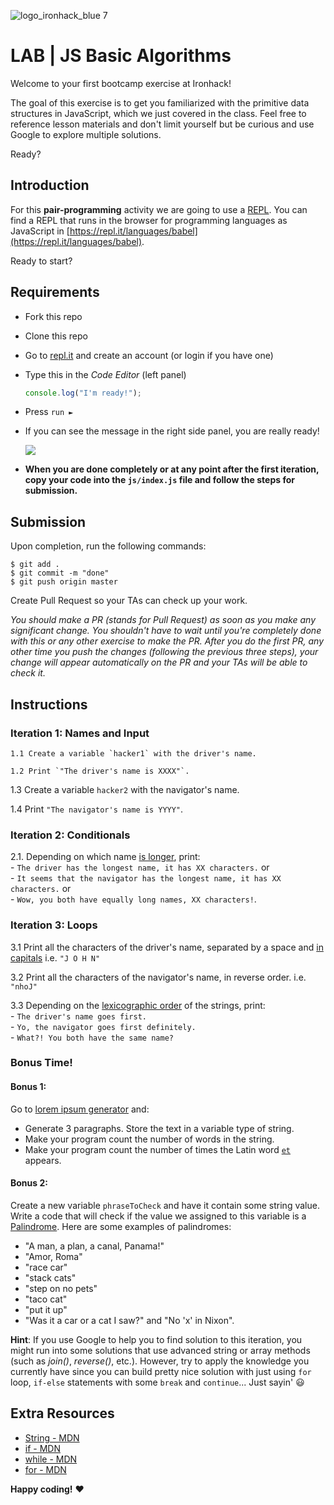 ![logo_ironhack_blue 7](https://user-images.githubusercontent.com/23629340/40541063-a07a0a8a-601a-11e8-91b5-2f13e4e6b441.png)

# LAB | JS Basic Algorithms

Welcome to your first bootcamp exercise at Ironhack!

The goal of this exercise is to get you familiarized with the primitive data structures in JavaScript, which we just covered in the class. Feel free to reference lesson materials and don't limit yourself but be curious and use Google to explore multiple solutions.

Ready?

## Introduction

For this **pair-programming** activity we are going to use a [REPL](https://en.wikipedia.org/wiki/Read%E2%80%93eval%E2%80%93print_loop). You can find a REPL that runs in the browser for programming languages as JavaScript in [https://repl.it/languages/babel](https://repl.it/languages/babel).

Ready to start?

## Requirements

- Fork this repo
- Clone this repo
- Go to [repl.it](https://repl.it/languages/nodejs) and create an account (or login if you have one)
- Type this in the _Code Editor_ (left panel)

  ```javascript
  console.log("I'm ready!");
  ```

- Press `run ►`
- If you can see the message in the right side panel, you are really ready!

  <!-- ![](https://i.imgur.com/4TQislb.png) -->

  ![](https://s3-eu-west-1.amazonaws.com/ih-materials/uploads/upload_17f095b9bb4fa4bd1bee1c017c043327.png)

- **When you are done completely or at any point after the first iteration, copy your code into the `js/index.js` file and follow the steps for submission.**

## Submission

Upon completion, run the following commands:

```
$ git add .
$ git commit -m "done"
$ git push origin master
```

Create Pull Request so your TAs can check up your work.

_You should make a PR (stands for Pull Request) as soon as you make any significant change. You shouldn't have to wait until you're completely done with this or any other exercise to make the PR. After you do the first PR, any other time you push the changes (following the previous three steps), your change will appear automatically on the PR and your TAs will be able to check it._

<!-- ## Submission -->

<!-- When you are done and you have checked that everything works fine, click on the **Share** button and copy the link from the *Share Link* field. Send this link to your TAs so they can check up your work.
![](https://s3-eu-west-1.amazonaws.com/ih-materials/uploads/upload_b2aa98f91affe5d4c5f12f216b069184.png) -->

## Instructions

### Iteration 1: Names and Input

    1.1 Create a variable `hacker1` with the driver's name.

    1.2 Print `"The driver's name is XXXX"`.

1.3 Create a variable `hacker2` with the navigator's name.

1.4 Print `"The navigator's name is YYYY"`.

### Iteration 2: Conditionals

2.1. Depending on which name [is longer](https://developer.mozilla.org/en-US/docs/Web/JavaScript/Reference/Global_Objects/String/length), print:
<br> - `The driver has the longest name, it has XX characters.` or <br> - `It seems that the navigator has the longest name, it has XX characters.` or <br> - `Wow, you both have equally long names, XX characters!`.

### Iteration 3: Loops

3.1 Print all the characters of the driver's name, separated by a space and [in capitals](https://developer.mozilla.org/en-US/docs/Web/JavaScript/Reference/Global_Objects/String/toUpperCase)
i.e. `"J O H N"`

3.2 Print all the characters of the navigator's name, in reverse order.
i.e. `"nhoJ"`

3.3 Depending on the [lexicographic order](https://en.wikipedia.org/wiki/Lexicographical_order) of the strings, print: <br> - `The driver's name goes first.` <br> - `Yo, the navigator goes first definitely.` <br> - `What?! You both have the same name?`

### Bonus Time!

#### Bonus 1:

Go to [lorem ipsum generator](http://www.lipsum.com/) and:

- Generate 3 paragraphs. Store the text in a variable type of string.
- Make your program count the number of words in the string.
- Make your program count the number of times the Latin word [`et`](https://en.wiktionary.org/wiki/et#Latin) appears.

#### Bonus 2:

Create a new variable `phraseToCheck` and have it contain some string value. Write a code that will check if the value we assigned to this variable is a [Palindrome](https://en.wikipedia.org/wiki/Palindrome). Here are some examples of palindromes:

- "A man, a plan, a canal, Panama!"
- "Amor, Roma"
- "race car"
- "stack cats"
- "step on no pets"
- "taco cat"
- "put it up"
- "Was it a car or a cat I saw?" and "No 'x' in Nixon".

**Hint**: If you use Google to help you to find solution to this iteration, you might run into some solutions that use advanced string or array methods (such as _join()_, _reverse()_, etc.). However, try to apply the knowledge you currently have since you can build pretty nice solution with just using `for` loop, `if-else` statements with some `break` and `continue`... Just sayin' :smiley:

## Extra Resources

- [String - MDN](https://developer.mozilla.org/en-US/docs/Web/JavaScript/Reference/Global_Objects/String)
- [if - MDN](https://developer.mozilla.org/en-US/docs/Web/JavaScript/Reference/Statements/if...else)
- [while - MDN](https://developer.mozilla.org/en-US/docs/Web/JavaScript/Reference/Statements/while)
- [for - MDN](https://developer.mozilla.org/en-US/docs/Web/JavaScript/Reference/Statements/for)

**Happy coding!** :heart:
